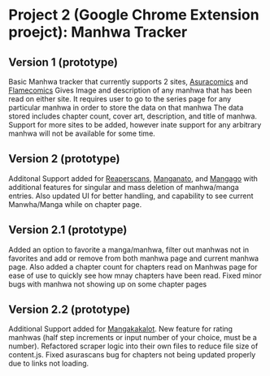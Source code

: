 # Project 2 (Google Chrome Extension proejct): Manhwa Tracker
## Version 1 (prototype)

Basic Manhwa tracker that currently supports 2 sites, [Asuracomics][def] and [Flamecomics][def2]
Gives Image and description of any manhwa that has been read on either site. It requires
user to go to the series page for any particular manhwa in order to store the data on that manhwa
The data stored includes chapter count, cover art, description, and title of manhwa. 
Support for more sites to be added, however inate support for any arbitrary manhwa will not be
available for some time.


## Version 2 (prototype)
Additonal Support added for [Reaperscans][def5], [Manganato][def4], and [Mangago][def3] with
additional features for singular and mass deletion of manhwa/manga entries. Also updated
UI for better handling, and capability to see current Manwha/Manga while on chapter
page.

## Version 2.1 (prototype)
Added an option to favorite a manga/manhwa, filter out manhwas not in favorites and add or remove from both manhwa page
and current manhwa page. Also added a chapter count for chapters read on Manhwas page for ease of use to quickly see how mnay chapters have been read. Fixed minor bugs with manhwa not showing up on some chapter pages

## Version 2.2 (prototype)
Additional Support added for [Mangakakalot][def6]. New feature for rating manhwas (half step increments or input number of your choice, must be a number). Refactored scraper logic into their own files to reduce file size of content.js.
Fixed asurascans bug for chapters not being updated properly due to links not loading.

[def]: https://asuracomic.net/
[def2]: https://flamecomics.xyz/
[def3]: https://www.mangago.me/
[def4]: https://manganato.com/
[def5]: https://reaperscans.com/
[def6]: https://mangakakalot.com/